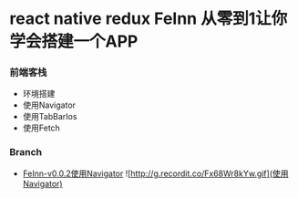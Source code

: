  
# react native redux FeInn 从零到1让你学会搭建一个APP

### 前端客栈
* 环境搭建
* 使用Navigator
* 使用TabBarIos
* 使用Fetch

### Branch
* [FeInn-v0.0.2使用Navigator](https://github.com/febobo/react-native-redux-FeInn/tree/FeInn-v0.0.2)
![http://g.recordit.co/Fx68Wr8kYw.gif](使用Navigator)


